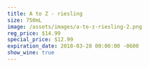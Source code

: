```yaml
---
title: A to Z - riesling
size: 750mL
image: /assets/images/a-to-z-riesling-2.png
reg_price: $14.99
special_price: $12.99
expiration_date: 2018-03-28 00:00:00 -0600
show_wine: true
---
```



